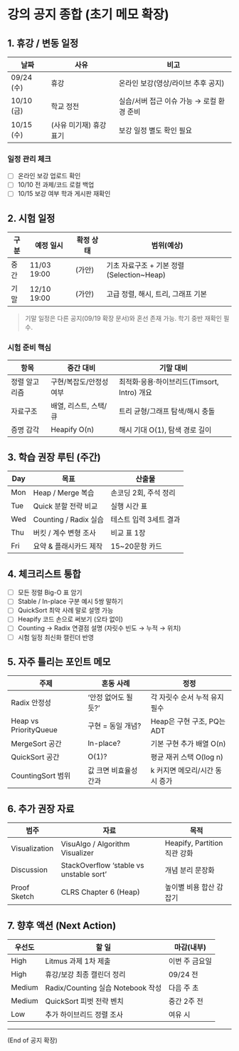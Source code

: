 # 강의 공지 종합 (초기 메모 확장)

## 1. 휴강 / 변동 일정
| 날짜 | 사유 | 비고 |
|------|------|------|
| 09/24 (수) | 휴강 | 온라인 보강(영상/라이브 추후 공지) |
| 10/10 (금) | 학교 정전 | 실습/서버 접근 이슈 가능 → 로컬 환경 준비 |
| 10/15 (수) | (사유 미기재) 휴강 표기 | 보강 일정 별도 확인 필요 |

### 일정 관리 체크
- [ ] 온라인 보강 업로드 확인
- [ ] 10/10 전 과제/코드 로컬 백업
- [ ] 10/15 보강 여부 학과 게시판 재확인

## 2. 시험 일정
| 구분 | 예정 일시 | 확정 상태 | 범위(예상) |
|------|-----------|-----------|------------|
| 중간 | 11/03 19:00 | (가안) | 기초 자료구조 + 기본 정렬 (Selection~Heap) |
| 기말 | 12/10 19:00 | (가안) | 고급 정렬, 해시, 트리, 그래프 기본 |

> 기말 일정은 다른 공지(09/19 확장 문서)와 혼선 존재 가능. 학기 중반 재확인 필수.

### 시험 준비 핵심
| 항목 | 중간 대비 | 기말 대비 |
|------|-----------|-----------|
| 정렬 알고리즘 | 구현/복잡도/안정성 여부 | 최적화·응용·하이브리드(Timsort, Intro) 개요 |
| 자료구조 | 배열, 리스트, 스택/큐 | 트리 균형/그래프 탐색/해시 충돌 |
| 증명 감각 | Heapify O(n) | 해시 기대 O(1), 탐색 경로 길이 |

## 3. 학습 권장 루틴 (주간)
| Day | 목표 | 산출물 |
|-----|------|--------|
| Mon | Heap / Merge 복습 | 손코딩 2회, 주석 정리 |
| Tue | Quick 분할 전략 비교 | 실행 시간 표 |
| Wed | Counting / Radix 실습 | 테스트 입력 3세트 결과 |
| Thu | 버킷 / 계수 변형 조사 | 비교 표 1장 |
| Fri | 요약 & 플래시카드 제작 | 15~20문항 카드 |

## 4. 체크리스트 통합
- [ ] 모든 정렬 Big-O 표 암기
- [ ] Stable / In-place 구분 예시 5쌍 말하기
- [ ] QuickSort 최악 사례 말로 설명 가능
- [ ] Heapify 코드 손으로 써보기 (오타 없이)
- [ ] Counting → Radix 연결점 설명 (자릿수 빈도 → 누적 → 위치)
- [ ] 시험 일정 최신화 캘린더 반영

## 5. 자주 틀리는 포인트 메모
| 주제 | 혼동 사례 | 정정 |
|------|-----------|------|
| Radix 안정성 | ‘안정 없어도 될 듯?’ | 각 자릿수 순서 누적 유지 필수 |
| Heap vs PriorityQueue | 구현 = 동일 개념? | Heap은 구현 구조, PQ는 ADT |
| MergeSort 공간 | In-place? | 기본 구현 추가 배열 O(n) |
| QuickSort 공간 | O(1)? | 평균 재귀 스택 O(log n) |
| CountingSort 범위 | 값 크면 비효율성 간과 | k 커지면 메모리/시간 동시 증가 |

## 6. 추가 권장 자료
| 범주 | 자료 | 목적 |
|------|------|------|
| Visualization | VisuAlgo / Algorithm Visualizer | Heapify, Partition 직관 강화 |
| Discussion | StackOverflow ‘stable vs unstable sort’ | 개념 분리 문장화 |
| Proof Sketch | CLRS Chapter 6 (Heap) | 높이별 비용 합산 감 잡기 |

## 7. 향후 액션 (Next Action)
| 우선도 | 할 일 | 마감(내부) |
|--------|-------|-----------|
| High | Litmus 과제 1차 제출 | 이번 주 금요일 |
| High | 휴강/보강 최종 캘린더 정리 | 09/24 전 |
| Medium | Radix/Counting 실습 Notebook 작성 | 다음 주 초 |
| Medium | QuickSort 피벗 전략 벤치 | 중간 2주 전 |
| Low | 추가 하이브리드 정렬 조사 | 여유 시 |

---
(End of 공지 확장)
